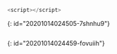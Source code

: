 ```js
<script></script>
```
{: id="20201014024505-7shnhu9"}

```

```
{: id="20201014024459-fovuiih"}
